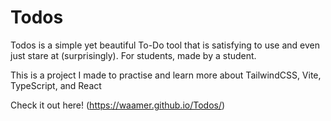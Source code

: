 # Todos
Todos is a simple yet beautiful To-Do tool that is satisfying to use and even just stare at (surprisingly). For students, made by a student.

This is a project I made to practise and learn more about TailwindCSS, Vite, TypeScript, and React

Check it out here! (https://waamer.github.io/Todos/)
